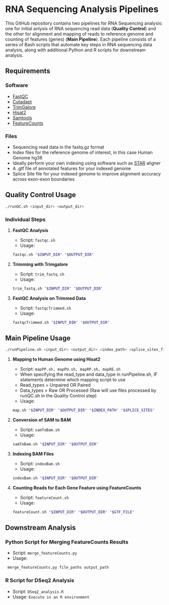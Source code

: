 # RNA Sequencing Analysis Pipelines

This GitHub repository contains two pipelines for RNA Sequencing analysis: one for initial anlysis of RNA sequencing read data (**Quality Control**) and the other for alignment and mapping of reads to reference genome and counting of features (genes) (**Main Pipeline**). Each pipeline consists of a series of Bash scripts that automate key steps in RNA sequencing data analysis, along with additional Python and R scripts for downstream analysis.

## Requirements

### Software
- [FastQC](https://www.bioinformatics.babraham.ac.uk/projects/fastqc/)
- [Cutadapt](https://cutadapt.readthedocs.io/en/stable/)
- [TrimGalore](https://www.bioinformatics.babraham.ac.uk/projects/trim_galore/)
- [Hisat2](https://daehwankimlab.github.io/hisat2/)
- [Samtools](http://www.htslib.org/)
- [FeatureCounts](http://subread.sourceforge.net/)

### Files
- Sequencing read data in the fastq.gz format
- Index files for the reference genome of interest, in this case Human Genome hg38
- Ideally perform your own indexing using software such as [STAR](https://github.com/alexdobin/STAR) aligner
- A .gtf file of annotated features for your indexed genome 
- Splice Site file for your indexed genome to improve alignment accuracy across exon-exon boundaries

## Quality Control Usage

```bash
./runQC.sh <input_dir> <output_dir>
```
### Individual Steps

1. **FastQC Analysis**

   - Script: `fastqc.sh`
   - Usage: 
    ```bash 
    fastqc.sh "$INPUT_DIR" "$OUTPUT_DIR"
    ```

2. **Trimming with Trimgalore**

   - Script: `trim_fastq.sh`
   - Usage: 
   ```bash 
   trim_fastq.sh "$INPUT_DIR" "$OUTPUT_DIR"
   ```

3. **FastQC Analysis on Trimmed Data**

   - Script: `fastqcTrimmed.sh`
   - Usage: 
   ```bash 
   fastqcTrimmed.sh "$INPUT_DIR" "$OUTPUT_DIR"
   ```

## Main Pipeline Usage

```bash
./runPipeline.sh <input_dir> <output_dir> <index_path> <splice_sites_file> <gtf_file> <read_type> <data_type>
```

1. **Mapping to Human Genome using Hisat2**

   - Script: `mapPP.sh, mapPU.sh, mapRP.sh, mapRE.sh`
   - When specifying the read_type and data_type in runPipeline.sh, IF statements determine which mapping script to use
   - Read_types = Unpaired OR Paired
   - Data_types = Raw OR Processed (Raw will use files processed by runQC.sh in the Quality Control step)
   - Usage: 
   ```bash 
   map.sh "$INPUT_DIR" "$OUTPUT_DIR" "$INDEX_PATH" "$SPLICE_SITES"
   ```

2. **Conversion of SAM to BAM**

   - Script: `samToBam.sh`
   - Usage: 
   ```bash 
   samToBam.sh "$INPUT_DIR" "$OUTPUT_DIR"
   ```

3. **Indexing BAM Files**

   - Script: `indexBam.sh`
   - Usage: 
   ```bash 
   indexBam.sh "$INPUT_DIR" "$OUTPUT_DIR"
   ```

4. **Counting Reads for Each Gene Feature using FeatureCounts**

   - Script: `featureCount.sh`
   - Usage: 
   ```bash 
   featureCount.sh "$INPUT_DIR" "$OUTPUT_DIR" "$GTF_FILE"
   ```

## Downstream Analysis

### Python Script for Merging FeatureCounts Results

   - Script: `merge_featureCounts.py`
   - Usage: 
   ```python 
    merge_featureCounts.py file_paths output_path
   ```

### R Script for DSeq2 Analysis

   - Script: `DSeq2_analysis.R`
   - Usage: `Execute in an R environment`
